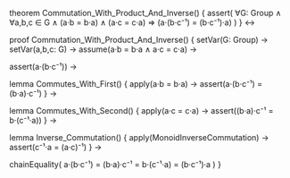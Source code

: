 theorem Commutation_With_Product_And_Inverse() {
  assert(
    ∀G: Group ∧
    ∀a,b,c ∈ G ∧
    (a·b = b·a) ∧ (a·c = c·a) ⇒
    (a·(b·c⁻¹) = (b·c⁻¹)·a)
  )
} ↔

proof Commutation_With_Product_And_Inverse() {
  setVar(G: Group) →
  setVar(a,b,c: G) →
  assume(a·b = b·a ∧ a·c = c·a) →
  
  assert(a·(b·c⁻¹)) →
  
  lemma Commutes_With_First() {
    apply(a·b = b·a) →
    assert(a·(b·c⁻¹) = (b·a)·c⁻¹)
  } →
  
  lemma Commutes_With_Second() {
    apply(a·c = c·a) →
    assert((b·a)·c⁻¹ = b·(c⁻¹·a))
  } →
  
  lemma Inverse_Commutation() {
    apply(MonoidInverseCommutation) →
    assert(c⁻¹·a = (a·c)⁻¹)
  } →
  
  chainEquality(
    a·(b·c⁻¹) = 
    (b·a)·c⁻¹ =
    b·(c⁻¹·a) =
    (b·c⁻¹)·a
  )
}